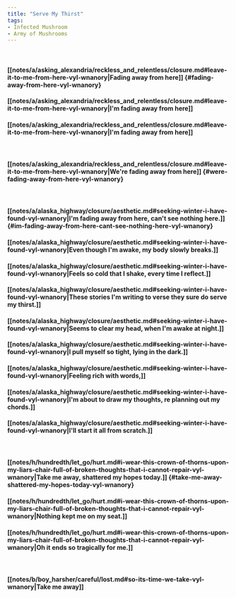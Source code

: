```yaml
---
title: "Serve My Thirst"
tags:
- Infected Mushroom
- Army of Mushrooms
---
```

&nbsp;
#### [[notes/a/asking_alexandria/reckless_and_relentless/closure.md#leave-it-to-me-from-here-vyl-wnanory|Fading away from here]] {#fading-away-from-here-vyl-wnanory}
#### [[notes/a/asking_alexandria/reckless_and_relentless/closure.md#leave-it-to-me-from-here-vyl-wnanory|I'm fading away from here]]
#### [[notes/a/asking_alexandria/reckless_and_relentless/closure.md#leave-it-to-me-from-here-vyl-wnanory|I'm fading away from here]]
&nbsp;
#### [[notes/a/asking_alexandria/reckless_and_relentless/closure.md#leave-it-to-me-from-here-vyl-wnanory|We're fading away from here]] {#were-fading-away-from-here-vyl-wnanory}
&nbsp;
#### [[notes/a/alaska_highway/closure/aesthetic.md#seeking-winter-i-have-found-vyl-wnanory|I'm fading away from here, can't see nothing here.]] {#im-fading-away-from-here-cant-see-nothing-here-vyl-wnanory}
#### [[notes/a/alaska_highway/closure/aesthetic.md#seeking-winter-i-have-found-vyl-wnanory|Even though I'm awake, my body slowly breaks.]]
#### [[notes/a/alaska_highway/closure/aesthetic.md#seeking-winter-i-have-found-vyl-wnanory|Feels so cold that I shake, every time I reflect.]]
#### [[notes/a/alaska_highway/closure/aesthetic.md#seeking-winter-i-have-found-vyl-wnanory|These stories I'm writing to verse they sure do serve my thirst.]]
#### [[notes/a/alaska_highway/closure/aesthetic.md#seeking-winter-i-have-found-vyl-wnanory|Seems to clear my head, when I'm awake at night.]]
#### [[notes/a/alaska_highway/closure/aesthetic.md#seeking-winter-i-have-found-vyl-wnanory|I pull myself so tight, lying in the dark.]]
#### [[notes/a/alaska_highway/closure/aesthetic.md#seeking-winter-i-have-found-vyl-wnanory|Feeling rich with words,]]
#### [[notes/a/alaska_highway/closure/aesthetic.md#seeking-winter-i-have-found-vyl-wnanory|I'm about to draw my thoughts, re planning out my chords.]]
#### [[notes/a/alaska_highway/closure/aesthetic.md#seeking-winter-i-have-found-vyl-wnanory|I'll start it all from scratch.]]
&nbsp;
#### [[notes/h/hundredth/let_go/hurt.md#i-wear-this-crown-of-thorns-upon-my-liars-chair-full-of-broken-thoughts-that-i-cannot-repair-vyl-wnanory|Take me away, shattered my hopes today.]] {#take-me-away-shattered-my-hopes-today-vyl-wnanory}
#### [[notes/h/hundredth/let_go/hurt.md#i-wear-this-crown-of-thorns-upon-my-liars-chair-full-of-broken-thoughts-that-i-cannot-repair-vyl-wnanory|Nothing kept me on my seat.]]
#### [[notes/h/hundredth/let_go/hurt.md#i-wear-this-crown-of-thorns-upon-my-liars-chair-full-of-broken-thoughts-that-i-cannot-repair-vyl-wnanory|Oh it ends so tragically for me.]]
&nbsp;
#### [[notes/b/boy_harsher/careful/lost.md#so-its-time-we-take-vyl-wnanory|Take me away]]
